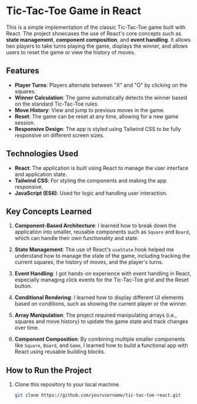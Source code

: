 # Tic-Tac-Toe Game in React

This is a simple implementation of the classic Tic-Tac-Toe game built with React. The project showcases the use of React's core concepts such as **state management**, **component composition**, and **event handling**. It allows two players to take turns playing the game, displays the winner, and allows users to reset the game or view the history of moves.

## Features

- **Player Turns**: Players alternate between "X" and "O" by clicking on the squares.
- **Winner Calculation**: The game automatically detects the winner based on the standard Tic-Tac-Toe rules.
- **Move History**: View and jump to previous moves in the game.
- **Reset**: The game can be reset at any time, allowing for a new game session.
- **Responsive Design**: The app is styled using Tailwind CSS to be fully responsive on different screen sizes.

## Technologies Used

- **React**: The application is built using React to manage the user interface and application state.
- **Tailwind CSS**: For styling the components and making the app responsive.
- **JavaScript (ES6)**: Used for logic and handling user interaction.

## Key Concepts Learned

1. **Component-Based Architecture**: I learned how to break down the application into smaller, reusable components such as `Square` and `Board`, which can handle their own functionality and state.
   
2. **State Management**: The use of React's `useState` hook helped me understand how to manage the state of the game, including tracking the current squares, the history of moves, and the player's turns.
   
3. **Event Handling**: I got hands-on experience with event handling in React, especially managing click events for the Tic-Tac-Toe grid and the Reset button.
   
4. **Conditional Rendering**: I learned how to display different UI elements based on conditions, such as showing the current player or the winner.
   
5. **Array Manipulation**: The project required manipulating arrays (i.e., squares and move history) to update the game state and track changes over time.
   
6. **Component Composition**: By combining multiple smaller components like `Square`, `Board`, and `Game`, I learned how to build a functional app with React using reusable building blocks.

## How to Run the Project

1. Clone this repository to your local machine.
   ```bash
   git clone https://github.com/yourusername/tic-tac-toe-react.git

